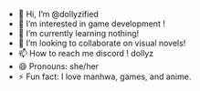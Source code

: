 - 👋 Hi, I’m @dollyzified
- 👀 I’m interested in game development !
- 🌱 I’m currently learning nothing!
- 💞️ I’m looking to collaborate on visual novels!
- 📫 How to reach me discord ! dollyz
- 😄 Pronouns: she/her
- ⚡ Fun fact: I love manhwa, games, and anime.

<!---
dollyzified/dollyzified is a ✨ special ✨ repository because its `README.md` (this file) appears on your GitHub profile.
You can click the Preview link to take a look at your changes.
--->
